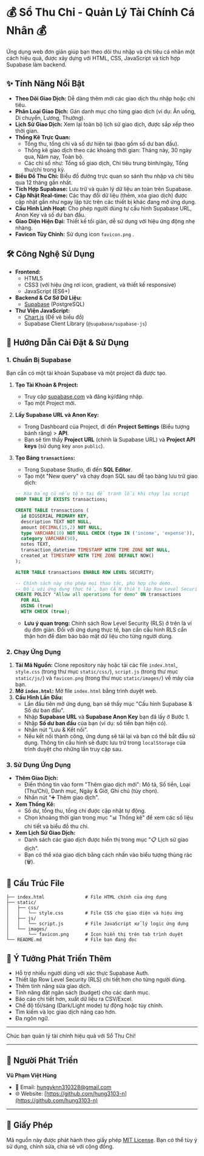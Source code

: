 # 💰 Sổ Thu Chi - Quản Lý Tài Chính Cá Nhân 💰

Ứng dụng web đơn giản giúp bạn theo dõi thu nhập và chi tiêu cá nhân một cách hiệu quả, được xây dựng với HTML, CSS, JavaScript và tích hợp Supabase làm backend.

## ✨ Tính Năng Nổi Bật

* **Theo Dõi Giao Dịch:** Dễ dàng thêm mới các giao dịch thu nhập hoặc chi tiêu.
* **Phân Loại Giao Dịch:** Gán danh mục cho từng giao dịch (ví dụ: Ăn uống, Di chuyển, Lương, Thưởng).
* **Lịch Sử Giao Dịch:** Xem lại toàn bộ lịch sử giao dịch, được sắp xếp theo thời gian.
* **Thống Kê Trực Quan:**
    * Tổng thu, tổng chi và số dư hiện tại (bao gồm số dư ban đầu).
    * Thống kê giao dịch theo các khoảng thời gian: Tháng này, 30 ngày qua, Năm nay, Toàn bộ.
    * Các chỉ số như: Tổng số giao dịch, Chi tiêu trung bình/ngày, Tổng thu/chi trong kỳ.
* **Biểu Đồ Thu Chi:** Biểu đồ đường trực quan so sánh thu nhập và chi tiêu qua 12 tháng gần nhất.
* **Tích Hợp Supabase:** Lưu trữ và quản lý dữ liệu an toàn trên Supabase.
* **Cập Nhật Real-time:** Các thay đổi dữ liệu (thêm, xóa giao dịch) được cập nhật gần như ngay lập tức trên các thiết bị khác đang mở ứng dụng.
* **Cấu Hình Linh Hoạt:** Cho phép người dùng tự cấu hình Supabase URL, Anon Key và số dư ban đầu.
* **Giao Diện Hiện Đại:** Thiết kế tối giản, dễ sử dụng với hiệu ứng động nhẹ nhàng.
* **Favicon Tùy Chỉnh:** Sử dụng icon `favicon.png` .

## 🛠️ Công Nghệ Sử Dụng

* **Frontend:**
    * HTML5
    * CSS3 (với hiệu ứng rơi icon, gradient, và thiết kế responsive)
    * JavaScript (ES6+)
* **Backend & Cơ Sở Dữ Liệu:**
    * [Supabase](https://supabase.com/) (PostgreSQL)
* **Thư Viện JavaScript:**
    * [Chart.js](https://www.chartjs.org/) (Để vẽ biểu đồ)
    * Supabase Client Library (`@supabase/supabase-js`)

## 🚀 Hướng Dẫn Cài Đặt & Sử Dụng

### 1. Chuẩn Bị Supabase

Bạn cần có một tài khoản Supabase và một project đã được tạo.

1.  **Tạo Tài Khoản & Project:**
    * Truy cập [supabase.com](https://supabase.com) và đăng ký/đăng nhập.
    * Tạo một Project mới.

2.  **Lấy Supabase URL và Anon Key:**
    * Trong Dashboard của Project, đi đến **Project Settings** (Biểu tượng bánh răng) > **API**.
    * Bạn sẽ tìm thấy **Project URL** (chính là Supabase URL) và **Project API keys** (sử dụng key `anon` `public`).

3.  **Tạo Bảng `transactions`:**
    * Trong Supabase Studio, đi đến **SQL Editor**.
    * Tạo một "New query" và chạy đoạn SQL sau để tạo bảng lưu trữ giao dịch:

    ```sql
    -- Xóa bảng cũ nếu tồn tại để tránh lỗi khi chạy lại script
    DROP TABLE IF EXISTS transactions;

    CREATE TABLE transactions (
      id BIGSERIAL PRIMARY KEY,
      description TEXT NOT NULL,
      amount DECIMAL(15,2) NOT NULL,
      type VARCHAR(10) NOT NULL CHECK (type IN ('income', 'expense')),
      category VARCHAR(50),
      notes TEXT,
      transaction_datetime TIMESTAMP WITH TIME ZONE NOT NULL,
      created_at TIMESTAMP WITH TIME ZONE DEFAULT NOW()
    );

    ALTER TABLE transactions ENABLE ROW LEVEL SECURITY;

    -- Chính sách này cho phép mọi thao tác, phù hợp cho demo.
    -- Đối với ứng dụng thực tế, bạn CẦN thiết lập Row Level Security (RLS) chặt chẽ hơn.
    CREATE POLICY "Allow all operations for demo" ON transactions
      FOR ALL
      USING (true)
      WITH CHECK (true);
    ```

    * **Lưu ý quan trọng:** Chính sách Row Level Security (RLS) ở trên là ví dụ đơn giản. Đối với ứng dụng thực tế, bạn cần cấu hình RLS cẩn thận hơn để đảm bảo bảo mật dữ liệu cho từng người dùng.

### 2. Chạy Ứng Dụng

1.  **Tải Mã Nguồn:** Clone repository này hoặc tải các file `index.html`, `style.css` (trong thư mục `static/css/`), `script.js` (trong thư mục `static/js/`) và `favicon.png` (trong thư mục `static/images/`) về máy của bạn.
2.  **Mở `index.html`:** Mở file `index.html` bằng trình duyệt web.
3.  **Cấu Hình Lần Đầu:**
    * Lần đầu tiên mở ứng dụng, bạn sẽ thấy mục "Cấu hình Supabase & Số dư ban đầu".
    * Nhập **Supabase URL** và **Supabase Anon Key** bạn đã lấy ở Bước 1.
    * Nhập **Số dư ban đầu** của bạn (ví dụ: số tiền bạn hiện có).
    * Nhấn nút "Lưu & Kết nối".
    * Nếu kết nối thành công, ứng dụng sẽ tải lại và bạn có thể bắt đầu sử dụng. Thông tin cấu hình sẽ được lưu trữ trong `localStorage` của trình duyệt cho những lần truy cập sau.

### 3. Sử Dụng Ứng Dụng

* **Thêm Giao Dịch:**
    * Điền thông tin vào form "Thêm giao dịch mới": Mô tả, Số tiền, Loại (Thu/Chi), Danh mục, Ngày & Giờ, Ghi chú (tùy chọn).
    * Nhấn nút "➕ Thêm giao dịch".
* **Xem Thống Kê:**
    * Số dư, tổng thu, tổng chi được cập nhật tự động.
    * Chọn khoảng thời gian trong mục "📊 Thống kê" để xem các số liệu chi tiết và biểu đồ thu chi.
* **Xem Lịch Sử Giao Dịch:**
    * Danh sách các giao dịch được hiển thị trong mục "📋 Lịch sử giao dịch".
    * Bạn có thể xóa giao dịch bằng cách nhấn vào biểu tượng thùng rác (🗑️).

## 📂 Cấu Trúc File
```
├── index.html               # File HTML chính của ứng dụng
├── static/
│   ├── css/
│   │   └── style.css        # File CSS cho giao diện và hiệu ứng
│   ├── js/
│   │   └── script.js        # File JavaScript xử lý logic ứng dụng
│   └── images/
│       └── favicon.png      # Icon hiển thị trên tab trình duyệt
└── README.md                # File bạn đang đọc
```
## 🔮 Ý Tưởng Phát Triển Thêm

* Hỗ trợ nhiều người dùng với xác thực Supabase Auth.
* Thiết lập Row Level Security (RLS) chi tiết hơn cho từng người dùng.
* Thêm tính năng sửa giao dịch.
* Tính năng đặt ngân sách (budget) cho các danh mục.
* Báo cáo chi tiết hơn, xuất dữ liệu ra CSV/Excel.
* Chế độ tối/sáng (Dark/Light mode) tự động hoặc tùy chỉnh.
* Tìm kiếm và lọc giao dịch nâng cao hơn.
* Đa ngôn ngữ.

---

Chúc bạn quản lý tài chính hiệu quả với Sổ Thu Chi!

---

## 🧠 Người Phát Triển

**Vũ Phạm Việt Hùng**

* 📧 Email: [hungyknn310328@gmail.com](mailto:hungyknn310328@gmail.com)
* 🌐 Website: [https://github.com/hung3103-n](https://github.com/hung3103-n)

---

## 📜 Giấy Phép

Mã nguồn này được phát hành theo giấy phép [MIT License](https://opensource.org/licenses/MIT). Bạn có thể tùy ý sử dụng, chỉnh sửa, chia sẻ với cộng đồng.

